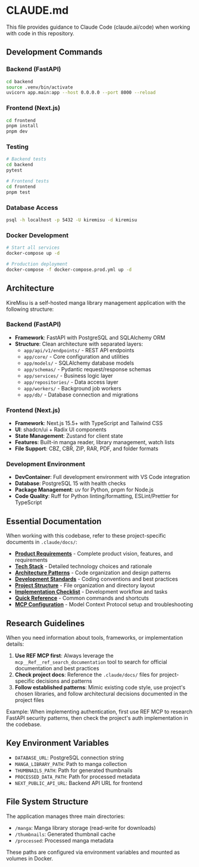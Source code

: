 # CLAUDE.md

This file provides guidance to Claude Code (claude.ai/code) when working with code in this repository.

## Development Commands

### Backend (FastAPI)
```bash
cd backend
source .venv/bin/activate
uvicorn app.main:app --host 0.0.0.0 --port 8000 --reload
```

### Frontend (Next.js)
```bash
cd frontend
pnpm install
pnpm dev
```

### Testing
```bash
# Backend tests
cd backend
pytest

# Frontend tests  
cd frontend
pnpm test
```

### Database Access
```bash
psql -h localhost -p 5432 -U kiremisu -d kiremisu
```

### Docker Development
```bash
# Start all services
docker-compose up -d

# Production deployment
docker-compose -f docker-compose.prod.yml up -d
```

## Architecture

KireMisu is a self-hosted manga library management application with the following structure:

### Backend (FastAPI)
- **Framework**: FastAPI with PostgreSQL and SQLAlchemy ORM
- **Structure**: Clean architecture with separated layers:
  - `app/api/v1/endpoints/` - REST API endpoints
  - `app/core/` - Core configuration and utilities
  - `app/models/` - SQLAlchemy database models
  - `app/schemas/` - Pydantic request/response schemas
  - `app/services/` - Business logic layer
  - `app/repositories/` - Data access layer
  - `app/workers/` - Background job workers
  - `app/db/` - Database connection and migrations

### Frontend (Next.js)
- **Framework**: Next.js 15.5+ with TypeScript and Tailwind CSS
- **UI**: shadcn/ui + Radix UI components
- **State Management**: Zustand for client state
- **Features**: Built-in manga reader, library management, watch lists
- **File Support**: CBZ, CBR, ZIP, RAR, PDF, and folder formats

### Development Environment
- **DevContainer**: Full development environment with VS Code integration
- **Database**: PostgreSQL 15 with health checks
- **Package Management**: uv for Python, pnpm for Node.js
- **Code Quality**: Ruff for Python linting/formatting, ESLint/Prettier for TypeScript

## Essential Documentation

When working with this codebase, refer to these project-specific documents in `.claude/docs/`:

- **[Product Requirements](.claude/docs/kiremisu_prd.md)** - Complete product vision, features, and requirements
- **[Tech Stack](.claude/docs/kiremisu_tech_stack.md)** - Detailed technology choices and rationale
- **[Architecture Patterns](.claude/docs/kiremisu_architecture_patterns.md)** - Code organization and design patterns
- **[Development Standards](.claude/docs/kiremisu_development_standards.md)** - Coding conventions and best practices  
- **[Project Structure](.claude/docs/kiremisu_project_structure.md)** - File organization and directory layout
- **[Implementation Checklist](.claude/docs/kiremisu_implementation_checklist.md)** - Development workflow and tasks
- **[Quick Reference](.claude/docs/kiremisu_quick_reference.md)** - Common commands and shortcuts
- **[MCP Configuration](.claude/docs/MCP_CONFIGURATION.md)** - Model Context Protocol setup and troubleshooting

## Research Guidelines

When you need information about tools, frameworks, or implementation details:

1. **Use REF MCP first**: Always leverage the `mcp__Ref__ref_search_documentation` tool to search for official documentation and best practices
2. **Check project docs**: Reference the `.claude/docs/` files for project-specific decisions and patterns
3. **Follow established patterns**: Mimic existing code style, use project's chosen libraries, and follow architectural decisions documented in the project files

Example: When implementing authentication, first use REF MCP to research FastAPI security patterns, then check the project's auth implementation in the codebase.

## Key Environment Variables
- `DATABASE_URL`: PostgreSQL connection string
- `MANGA_LIBRARY_PATH`: Path to manga collection
- `THUMBNAILS_PATH`: Path for generated thumbnails
- `PROCESSED_DATA_PATH`: Path for processed metadata
- `NEXT_PUBLIC_API_URL`: Backend API URL for frontend

## File System Structure
The application manages three main directories:
- `/manga`: Manga library storage (read-write for downloads)
- `/thumbnails`: Generated thumbnail cache
- `/processed`: Processed manga metadata

These paths are configured via environment variables and mounted as volumes in Docker.